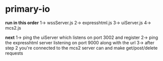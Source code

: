 # primary-io

**run in this order**
1-> wssServer.js
2-> expresshtml.js
3-> uiServer.js
4-> mcs2.js

**next**
1-> ping the uiServer which listens on port 3002 and register
2-> ping the expresshtml server listening on port 9000 along with the url 
3-> after step 2 you're connected to the mcs2 server can and make get/post/delete requests

